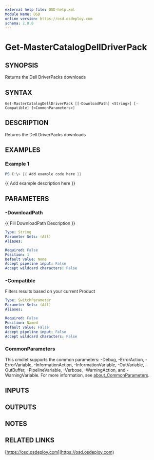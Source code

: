 ```yaml
---
external help file: OSD-help.xml
Module Name: OSD
online version: https://osd.osdeploy.com
schema: 2.0.0
---
```


# Get-MasterCatalogDellDriverPack

## SYNOPSIS
Returns the Dell DriverPacks downloads

## SYNTAX

```
Get-MasterCatalogDellDriverPack [[-DownloadPath] <String>] [-Compatible] [<CommonParameters>]
```

## DESCRIPTION
Returns the Dell DriverPacks downloads

## EXAMPLES

### Example 1
```powershell
PS C:\> {{ Add example code here }}
```

{{ Add example description here }}

## PARAMETERS

### -DownloadPath
{{ Fill DownloadPath Description }}

```yaml
Type: String
Parameter Sets: (All)
Aliases:

Required: False
Position: 1
Default value: None
Accept pipeline input: False
Accept wildcard characters: False
```

### -Compatible
Filters results based on your current Product

```yaml
Type: SwitchParameter
Parameter Sets: (All)
Aliases:

Required: False
Position: Named
Default value: False
Accept pipeline input: False
Accept wildcard characters: False
```

### CommonParameters
This cmdlet supports the common parameters: -Debug, -ErrorAction, -ErrorVariable, -InformationAction, -InformationVariable, -OutVariable, -OutBuffer, -PipelineVariable, -Verbose, -WarningAction, and -WarningVariable. For more information, see [about_CommonParameters](http://go.microsoft.com/fwlink/?LinkID=113216).

## INPUTS

## OUTPUTS

## NOTES

## RELATED LINKS

[https://osd.osdeploy.com](https://osd.osdeploy.com)

